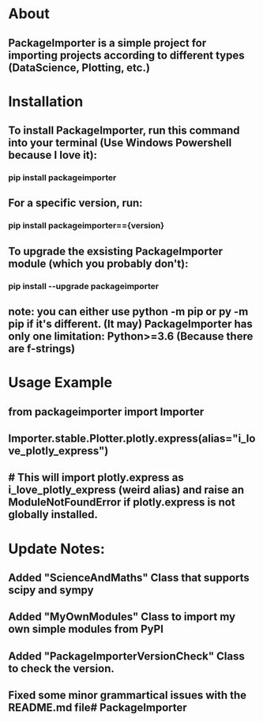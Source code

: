# About
## PackageImporter is a simple project for importing projects according to different types (DataScience, Plotting, etc.)
# Installation
## To install PackageImporter, run this command into your terminal (Use Windows Powershell because I love it):
### pip install packageimporter
## For a specific version, run:
### pip install packageimporter=={version}
## To upgrade the exsisting PackageImporter module (which you probably don't):
### pip install --upgrade packageimporter
## note: you can either use python -m pip or py -m pip if it's different. (It may) PackageImporter has only one limitation: Python>=3.6 (Because there are f-strings)

# Usage Example
## from packageimporter import Importer
## Importer.stable.Plotter.plotly.express(alias="i_love_plotly_express")
## # This will import plotly.express as i_love_plotly_express (weird alias) and raise an ModuleNotFoundError if plotly.express is not globally installed.

# Update Notes:
## Added "ScienceAndMaths" Class that supports scipy and sympy
## Added "MyOwnModules" Class to import my own simple modules from PyPI
## Added "PackageImporterVersionCheck" Class to check the version.
## Fixed some minor grammartical issues with the README.md file#   P a c k a g e I m p o r t e r  
 